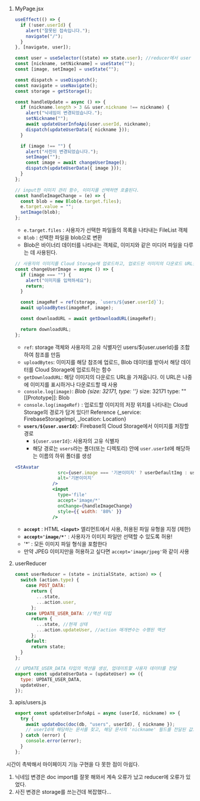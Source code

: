 1. MyPage.jsx

   ```jsx
   useEffect(() => {
     if (!user.userId) {
       alert("잘못된 접속입니다.");
       navigate("/");
     }
   }, [navigate, user]);
   ```

   ```jsx
   const user = useSelector((state) => state.user); //reducer에서 user 가져오기
   const [nickname, setNickname] = useState("");
   const [image, setImage] = useState("");

   const dispatch = useDispatch();
   const navigate = useNavigate();
   const storage = getStorage();

   const handleUpdate = async () => {
     if (nickname.length > 3 && user.nickname !== nickname) {
       alert("닉네임이 변경되었습니다.");
       setNickname("");
       await updateUserInfoApi(user.userId, nickname);
       dispatch(updateUserData({ nickname }));
     }

     if (image !== "") {
       alert("사진이 변경되었습니다.");
       setImage("");
       const image = await changeUserImage();
       dispatch(updateUserData({ image }));
     }
   };
   ```

   ```jsx
   // input한 이미지 관리 함수, 이미지를 선택하면 호출된다.
   const handleImageChange = (e) => {
     const blob = new Blob(e.target.files);
     e.target.value = "";
     setImage(blob);
   };
   ```

   - `e.target.files` : 사용자가 선택한 파일들의 목록을 나타내는 FileList 객체
   - `Blob` : 선택한 파일을 blob으로 변환
   - Blob은 바이너리 데이터를 나타내는 객체로, 이미지와 같은 미디어 파일을 다루는 데 사용된다.

   ```jsx
   // 사용자의 이미지를 Cloud Storage에 업로드하고, 업로드된 이미지의 다운로드 URL을 반환
   const changeUserImage = async () => {
     if (image === "") {
       alert("이미지를 입력하세요");
       return;
     }

     const imageRef = ref(storage, `users/${user.userId}`);
     await uploadBytes(imageRef, image);

     const downloadURL = await getDownloadURL(imageRef);

     return downloadURL;
   };
   ```

   - `ref`: storage 객체와 사용자의 고유 식별자인 users/${user.userId}를 조합하여 참조를 만듬
   - `uploadBytes`: 이미지를 해당 참조에 업로드, Blob 데이터를 받아서 해당 데이터를 Cloud Storage에 업로드하는 함수
   - `getDownloadURL`: 해당 이미지의 다운로드 URL을 가져옵니다. 이 URL은 나중에 이미지를 표시하거나 다운로드할 때 사용
   - `console.log(image)`:
     _Blob {size: 32171, type: ''}_
     size: 32171
     type: ""
     [[Prototype]]: Blob
   - `console.log(imageRef)` : 업로드할 이미지의 저장 위치를 나타내는 Cloud Storage의 경로가 담겨 있다!!
     Reference {\_service: FirebaseStorageImpl, \_location: Location}
   - **`users/${user.userId}`**: Firebase의 Cloud Storage에서 이미지를 저장할 경로
     - `${user.userId}`: 사용자의 고유 식별자
     - 해당 경로는 `users`라는 폴더(또는 디렉토리) 안에 `user.userId`에 해당하는 이름의 하위 폴더를 생성

   ```jsx
   <StAvatar
                   src={user.image === '기본이미지' ? userDefaultImg : user.image}
                   alt='기본이미지'
                 />
                 <input
                   type='file'
                   accept='image/*'
                   onChange={handleImageChange}
                   style={{ width: '80%' }}
                 />
   ```

   - **`accept`** : HTML **`<input>`** 엘리먼트에서 사용, 허용된 파일 유형을 지정 (제한)
   - **`accept='image/*'`** : 사용자가 이미지 파일만 선택할 수 있도록 허용!
   - '\*' : 모든 이미지 파일 형식을 포함한다
   - 만약 JPEG 이미지만을 허용하고 싶다면 `accept='image/jpeg'`와 같이 사용

2. userReducer

   ```jsx
   const userReducer = (state = initialState, action) => {
     switch (action.type) {
       case POST_DATA:
         return {
           ...state,
           ...action.user,
         };
       case UPDATE_USER_DATA: //액션 타입
         return {
           ...state, //현재 상태
           ...action.updateUser, //action 매개변수는 수행된 액션
         };
       default:
         return state;
     }
   };

   // UPDATE_USER_DATA 타입의 액션을 생성, 업데이트할 사용자 데이터를 전달
   export const updateUserData = (updateUser) => ({
     type: UPDATE_USER_DATA,
     updateUser,
   });
   ```

3. apis/users.js

   ```jsx
   export const updateUserInfoApi = async (userId, nickname) => {
     try {
       await updateDoc(doc(db, "users", userId), { nickname });
       // userId에 해당하는 문서를 찾고, 해당 문서의 'nickname' 필드를 전달된 값으로 업데이트
     } catch (error) {
       console.error(error);
     }
   };
   ```

시간이 촉박해서 마이페이지 기능 구현을 다 못한 점이 아쉽다.

1. 닉네임 변경은 doc import를 잘못 해와서 계속 오류가 났고 reducer에 오류가 있었다.
2. 사진 변경은 storage를 쓰는건데 복잡했다…
